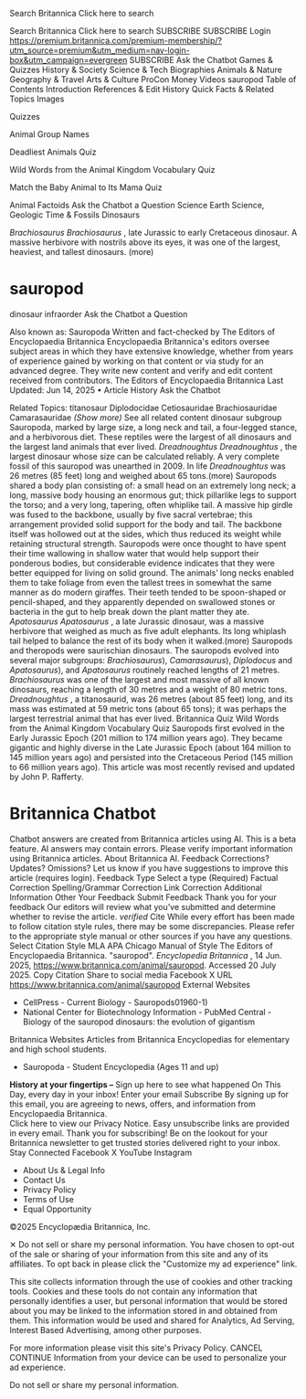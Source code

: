   
Search Britannica Click here to search
  
Search Britannica Click here to search
 SUBSCRIBE 
 SUBSCRIBE 
Login
https://premium.britannica.com/premium-membership/?utm_source=premium&utm_medium=nav-login-box&utm_campaign=evergreen
 SUBSCRIBE 
 Ask the Chatbot  Games & Quizzes History & Society Science & Tech Biographies Animals & Nature Geography & Travel Arts & Culture ProCon Money Videos
 sauropod
Table of Contents 
Introduction   References & Edit History  Quick Facts & Related Topics
 Images
          
Quizzes 
  
Animal Group Names
  
Deadliest Animals Quiz
  
Wild Words from the Animal Kingdom Vocabulary Quiz
  
Match the Baby Animal to Its Mama Quiz
  
Animal Factoids
Ask the Chatbot a Question 
 Science  Earth Science, Geologic Time & Fossils  Dinosaurs
  
_Brachiosaurus_ _Brachiosaurus_ , late Jurassic to early Cretaceous dinosaur. A massive herbivore with nostrils above its eyes, it was one of the largest, heaviest, and tallest dinosaurs. (more)
# sauropod
dinosaur infraorder
Ask the Chatbot a Question 
 
Also known as: Sauropoda
Written and fact-checked by 
 The Editors of Encyclopaedia Britannica Encyclopaedia Britannica's editors oversee subject areas in which they have extensive knowledge, whether from years of experience gained by working on that content or via study for an advanced degree. They write new content and verify and edit content received from contributors. 
The Editors of Encyclopaedia Britannica
Last Updated: Jun 14, 2025 • Article History
Ask the Chatbot  

Related Topics: 
    titanosaur     Diplodocidae     Cetiosauridae     Brachiosauridae     Camarasauridae _(Show more)_
 See all related content 
dinosaur subgroup Sauropoda, marked by large size, a long neck and tail, a four-legged stance, and a herbivorous diet. These reptiles were the largest of all dinosaurs and the largest land animals that ever lived.
[](https://cdn.britannica.com/96/178996-050-54B40EB9/Dreadnoughtus-size-fossil-sauropod-2009.jpg)
_Dreadnoughtus_ _Dreadnoughtus_ , the largest dinosaur whose size can be calculated reliably. A very complete fossil of this sauropod was unearthed in 2009. In life _Dreadnoughtus_ was 26 metres (85 feet) long and weighed about 65 tons.(more)
Sauropods shared a body plan consisting of: a small head on an extremely long neck; a long, massive body housing an enormous gut; thick pillarlike legs to support the torso; and a very long, tapering, often whiplike tail. A massive hip girdle was fused to the backbone, usually by five sacral vertebrae; this arrangement provided solid support for the body and tail. The backbone itself was hollowed out at the sides, which thus reduced its weight while retaining structural strength. Sauropods were once thought to have spent their time wallowing in shallow water that would help support their ponderous bodies, but considerable evidence indicates that they were better equipped for living on solid ground. The animals’ long necks enabled them to take foliage from even the tallest trees in somewhat the same manner as do modern giraffes. Their teeth tended to be spoon-shaped or pencil-shaped, and they apparently depended on swallowed stones or bacteria in the gut to help break down the plant matter they ate.
[](https://cdn.britannica.com/52/8052-050-B535C6B6/Apatosaurus-adult-elephants-rest-body-whiplash-tail.jpg)
_Apatosaurus_ _Apatosaurus_ , a late Jurassic dinosaur, was a massive herbivore that weighed as much as five adult elephants. Its long whiplash tail helped to balance the rest of its body when it walked.(more)
Sauropods and theropods were saurischian dinosaurs. The sauropods evolved into several major subgroups: _Brachiosaurus_), _Camarasaurus_), _Diplodocus_ and _Apatosaurus_), and _Apatosaurus_ routinely reached lengths of 21 metres. _Brachiosaurus_ was one of the largest and most massive of all known dinosaurs, reaching a length of 30 metres and a weight of 80 metric tons. _Dreadnoughtus_ , a titanosaurid, was 26 metres (about 85 feet) long, and its mass was estimated at 59 metric tons (about 65 tons); it was perhaps the largest terrestrial animal that has ever lived.
  Britannica Quiz Wild Words from the Animal Kingdom Vocabulary Quiz 
Sauropods first evolved in the Early Jurassic Epoch (201 million to 174 million years ago). They became gigantic and highly diverse in the Late Jurassic Epoch (about 164 million to 145 million years ago) and persisted into the Cretaceous Period (145 million to 66 million years ago).
This article was most recently revised and updated by John P. Rafferty.

# Britannica Chatbot
Chatbot answers are created from Britannica articles using AI. This is a beta feature. AI answers may contain errors. Please verify important information using Britannica articles. About Britannica AI.
Feedback 
Corrections? Updates? Omissions? Let us know if you have suggestions to improve this article (requires login). 
Feedback Type Select a type (Required) Factual Correction Spelling/Grammar Correction Link Correction Additional Information Other
Your Feedback Submit Feedback
Thank you for your feedback
Our editors will review what you’ve submitted and determine whether to revise the article.
_verified_ Cite 
While every effort has been made to follow citation style rules, there may be some discrepancies. Please refer to the appropriate style manual or other sources if you have any questions. 
Select Citation Style
MLA APA Chicago Manual of Style
The Editors of Encyclopaedia Britannica. "sauropod". _Encyclopedia Britannica_ , 14 Jun. 2025, https://www.britannica.com/animal/sauropod. Accessed 20 July 2025.
Copy Citation
Share to social media
Facebook X
URL
<https://www.britannica.com/animal/sauropod>
External Websites 
  * CellPress - Current Biology - Sauropods01960-1)
  * National Center for Biotechnology Information - PubMed Central - Biology of the sauropod dinosaurs: the evolution of gigantism


Britannica Websites
Articles from Britannica Encyclopedias for elementary and high school students.
  * Sauropoda - Student Encyclopedia (Ages 11 and up)


**History at your fingertips –** Sign up here to see what happened On This Day, every day in your inbox! 
Enter your email
Subscribe
By signing up for this email, you are agreeing to news, offers, and information from Encyclopaedia Britannica.  
Click here to view our Privacy Notice. Easy unsubscribe links are provided in every email. 
Thank you for subscribing!
Be on the lookout for your Britannica newsletter to get trusted stories delivered right to your inbox.
Stay Connected
Facebook X YouTube Instagram  
  

  * About Us & Legal Info
  * Contact Us
  * Privacy Policy
  * Terms of Use
  * Equal Opportunity


©2025 Encyclopædia Britannica, Inc.

✕
Do not sell or share my personal information.
You have chosen to opt-out of the sale or sharing of your information from this site and any of its affiliates. To opt back in please click the "Customize my ad experience" link.  
  
This site collects information through the use of cookies and other tracking tools. Cookies and these tools do not contain any information that personally identifies a user, but personal information that would be stored about you may be linked to the information stored in and obtained from them. This information would be used and shared for Analytics, Ad Serving, Interest Based Advertising, among other purposes.  
  
For more information please visit this site's Privacy Policy.
CANCEL
CONTINUE
Information from your device can be used to personalize your ad experience.   
  
Do not sell or share my personal information.